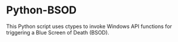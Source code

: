 # Python-BSOD
This Python script uses ctypes to invoke Windows API functions for triggering a Blue Screen of Death (BSOD).
